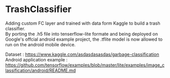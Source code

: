 # TrashClassifier
Adding custom FC layer and trained with data form Kaggle to build a trash classifier.<br> 
By porting the .h5 file into tenserflow-lite formate and being deployed on Google's offcial android example project, the .tflite model is now allowed to run on the android mobile device.


Dataset : https://www.kaggle.com/asdasdasasdas/garbage-classification  <br> 
Android application example : https://github.com/tensorflow/examples/blob/master/lite/examples/image_classification/android/README.md
